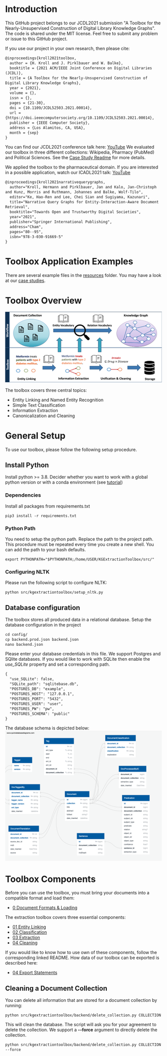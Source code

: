 # Introduction
This GitHub project belongs to our JCDL2021 submission "A Toolbox for the Nearly-Unsupervised Construction of Digital Library Knowledge Graphs". 
The code is shared under the MIT license. Feel free to submit any problem or issue to this GitHub project.

If you use our project in your own research, then please cite:

```
@inproceedings{kroll2021toolbox,
  author = {H. Kroll and J. Pirklbauer and W. Balke},
  booktitle = {2021 ACM/IEEE Joint Conference on Digital Libraries (JCDL)},
  title = {A Toolbox for the Nearly-Unsupervised Construction of Digital Library Knowledge Graphs},
  year = {2021},
  volume = {},
  issn = {},
  pages = {21-30},
  doi = {10.1109/JCDL52503.2021.00014},
  url = {https://doi.ieeecomputersociety.org/10.1109/JCDL52503.2021.00014},
  publisher = {IEEE Computer Society},
  address = {Los Alamitos, CA, USA},
  month = {sep}
}
```

You can find our JCDL2021 conference talk here: [YouTube](https://youtu.be/G6ndS0GZBeg)
We evaluated our toolbox in three different collections: Wikipedia, Pharmacy (PubMed) and Political Sciences.
See the [Case Study Readme](README_CASE_STUDIES.md) for more details.


We applied the toolbox to the pharmaceutical domain. 
If you are interested in a possible application, watch our ICADL2021 talk: [YouTube](https://youtu.be/9N1XTXPEqfU)

```
@inproceedings{kroll2021narrativequerygraphs,
  author="Kroll, Hermann and Pirklbauer, Jan and Kalo, Jan-Christoph and Kunz, Morris and Ruthmann, Johannes and Balke, Wolf-Tilo",
  editor="Ke, Hao-Ren and Lee, Chei Sian and Sugiyama, Kazunari",
  title="Narrative Query Graphs for Entity-Interaction-Aware Document Retrieval",
  booktitle="Towards Open and Trustworthy Digital Societies",
  year="2021",
  publisher="Springer International Publishing",
  address="Cham",
  pages="80--95",
  isbn="978-3-030-91669-5"
}
```

# Toolbox Application Examples
There are several example files in the [resources](resources) folder. 
You may have a look at our [case studies](README_CASE_STUDIES.md).


# Toolbox Overview
![Toolbox](toolbox.png)

The toolbox covers three central topics:
- Entity Linking and Named Entity Recognition
- Simple Text Classification
- Information Extraction
- Canonicalization and Cleaning

# General Setup
To use our toolbox, please follow the following setup procedure.

## Install Python
Install python >= 3.8. Decider whether you want to work with a global python version or with a conda environment (see [tutorial](https://towardsdatascience.com/getting-started-with-python-environments-using-conda-32e9f2779307))
### Dependencies
Install all packages from requirements.txt
```
pip3 install -r requirements.txt
```

### Python Path
You need to setup the python path. 
Replace the path to the project path.
This procedure must be repeated every time you create a new shell. You can add the path to your bash defaults.
```
export PYTHONPATH="$PYTHONPATH;/home/USER/KGExtractionToolbox/src/"
```

### Configuring NLTK
Please run the following script to configure NLTK:
```
python src/kgextractiontoolbox/setup_nltk.py
```

## Database configuration
The toolbox stores all produced data in a relational database. 
Setup the database configuration in the project
```
cd config/
cp backend.prod.json backend.json
nano backend.json
```
Please enter your database credentials in this file. We support Postgres and SQlite databases. 
If you would like to work with SQLite then enable the *use_SQLite* property and set a corresponding path.
```
{
  "use_SQLite": false,
  "SQLite_path": "sqlitebase.db",
  "POSTGRES_DB": "example",
  "POSTGRES_HOST": "127.0.0.1",
  "POSTGRES_PORT": "5432",
  "POSTGRES_USER": "user",
  "POSTGRES_PW": "pw",
  "POSTGRES_SCHEMA": "public"
}
```

The database schema is depicted below:
![DB Scheme](dbdiagram.png)

# Toolbox Components
Before you can use the toolbox, you must bring your documents into a compatible format and load them:
- [0 Document Formats & Loading](README_00_DOCUMENTS.md)


The extraction toolbox covers three essential components:
- [01 Entity Linking](README_01_ENTITY_LINKING.md)
- [02 Classification](README_02_CLASSIFICATION.md)
- [03 Extraction](README_03_EXTRACTION.md)
- [04 Cleaning](README_04_CLEANING.md)

If you would like to know how to use own of these components, follow the corresponding linked README. 
How data of our toolbox can be exported is described here:
- [04 Export Statements](README_05_EXPORT.md)




## Cleaning a Document Collection 
You can delete all information that are stored for a document collection by running:
```
python src/kgextractiontoolbox/backend/delete_collection.py COLLECTION
```
This will clean the database. 
The script will ask you for your agreement to delete the collection. 
We support a **--force** argument to directly delete the collection.
```
python src/kgextractiontoolbox/backend/delete_collection.py COLLECTION --force
```
